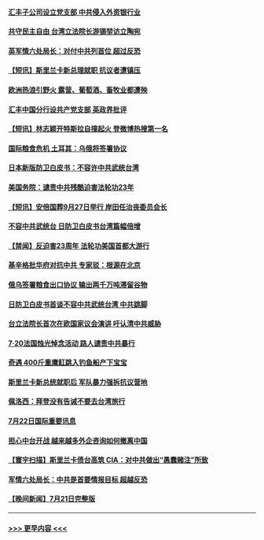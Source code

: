 #### [汇丰子公司设立党支部 中共侵入外资银行业](../pages/prog202/a103485572.md?t=07231001) 
#### [共守民主自由 台湾立法院长游锡堃访立陶宛](../pages/prog202/a103485579.md?t=07231001) 
#### [英军情六处局长：对付中共列首位 超过反恐](../pages/prog202/a103485577.md?t=07231001) 
#### [【短讯】斯里兰卡新总理就职 抗议者遭镇压](../pages/prog202/a103485334.md?t=07231001) 
#### [欧洲热浪引野火 露营、葡萄酒、畜牧业都遭殃](../pages/prog202/a103485351.md?t=07231001) 
#### [汇丰中国分行设共产党支部 英政界批评](../pages/prog202/a103485424.md?t=07231001) 
#### [【短讯】林志颖开特斯拉自撞起火 登微博热搜第一名](../pages/prog202/a103485360.md?t=07231001) 
#### [国际粮食危机 土耳其：乌俄将签署协议](../pages/prog202/a103485333.md?t=07231001) 
#### [日本新版防卫白皮书：不容许中共武统台湾](../pages/prog202/a103485418.md?t=07231001) 
#### [美国务院：谴责中共残酷迫害法轮功23年](../pages/prog202/a103485327.md?t=07231001) 
#### [【短讯】安倍国葬9月27日举行 岸田任治丧委员会长](../pages/prog202/a103485323.md?t=07231001) 
#### [不容中共武统台 日防卫白皮书台湾篇幅倍增](../pages/prog202/a103485320.md?t=07231001) 
#### [【禁闻】反迫害23周年 法轮功美国首都大游行](../pages/prog202/a103485307.md?t=07231001) 
#### [基辛格批华府对抗中共 专家驳：根源在北京](../pages/prog202/a103485238.md?t=07231001) 
#### [俄乌签署粮食出口协议 输出两千万吨滞留谷物](../pages/prog202/a103485198.md?t=07231001) 
#### [日防卫白皮书首谈不容中共武统台湾 中共跳脚](../pages/prog202/a103485174.md?t=07231001) 
#### [台立法院长首次在欧国家议会演讲 吁认清中共威胁](../pages/prog202/a103485210.md?t=07231001) 
#### [7·20法国烛光悼念活动 路人谴责中共暴行](../pages/prog202/a103485043.md?t=07231001) 
#### [奇遇 400斤重鹰𫚉跳入钓鱼船产下宝宝](../pages/prog202/a103485071.md?t=07231001) 
#### [斯里兰卡新总统就职后 军队暴力强拆抗议营地](../pages/prog202/a103485066.md?t=07231001) 
#### [佩洛西：拜登没有告诫不要去台湾旅行](../pages/prog202/a103485054.md?t=07231001) 
#### [7月22日国际重要讯息](../pages/prog202/a103485031.md?t=07231001) 
#### [担心中台开战 越来越多外企咨询如何撤离中国](../pages/prog202/a103484984.md?t=07231001) 
#### [【寰宇扫描】斯里兰卡债台高筑 CIA：对中共做出“愚蠢赌注”所致](../pages/prog202/a103484881.md?t=07231001) 
#### [军情六处局长：中共是首要情报目标 超越反恐](../pages/prog202/a103484902.md?t=07231001) 
#### [【晚间新闻】7月21日完整版](../pages/prog202/a103484853.md?t=07231001) 

----
#### [ >>> 更早内容 <<< ](../indexes/prog202-earlier.md)
